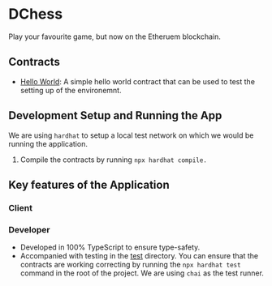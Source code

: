 # DChess

Play your favourite game, but now on the Etheruem blockchain.

## Contracts

- [Hello World](./contracts/HelloWorld.sol): A simple hello world contract that can be used to test the setting up of the environemnt.

## Development Setup and Running the App

We are using `hardhat` to setup a local test network on which we would be running the application.

1. Compile the contracts by running `npx hardhat compile.`

## Key features of the Application

### Client

### Developer

- Developed in 100% TypeScript to ensure type-safety.
- Accompanied with testing in the [test](./test/) directory. You can ensure that the contracts are working correcting by running the `npx hardhat test` command in the root of the project. We are using `chai` as the test runner.

